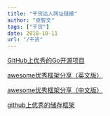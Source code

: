 ```yaml
---
title: "干货达人网址链接"
author: "皮智文"
tags: ["干货"]
date: 2018-10-11
url: "/干货"
---
```


[GitHub上优秀的Go开源项目](https://blog.csdn.net/qq_27384769/article/details/81076670)

[awesome优秀框架分享（英文版）](https://github.com/avelino/awesome-go)

[awesome优秀框架分享（中文版）](https://github.com/hackstoic/golang-open-source-projects)

[github上优秀的储存框架](https://github.com/gostor/awesome-go-storage)
